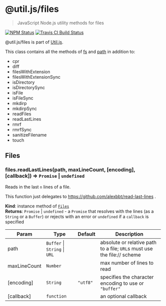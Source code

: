 # @util.js/files

> JavaScript Node.js utility methods for files

<p>
  <a href="https://www.npmjs.com/package/@util.js/files"><img alt="NPM Status" src="https://img.shields.io/npm/v/@util.js/files.svg?style=flat"></a>
  <a href="https://travis-ci.org/creemama/utiljs"><img alt="Travis CI Build Status" src="https://img.shields.io/travis/creemama/utiljs/master.svg?style=flat-square&label=Travis+CI"></a>
</p>

@util.js/files is part of [Util.js](https://github.com/creemama/utiljs).

This class contains all the methods of [fs](https://nodejs.org/api/fs.html) and [path](https://nodejs.org/api/path.html) in addition to:

- cpr
- diff
- filesWithExtension
- filesWithExtensionSync
- isDirectory
- isDirectorySync
- isFile
- isFileSync
- mkdirp
- mkdirpSync
- readFiles
- readLastLines
- rmrf
- rmrfSync
- sanitizeFilename
- touch
  <a name="module_Files"></a>

## Files

<a name="module_Files+readLastLines"></a>

### files.readLastLines(path, maxLineCount, [encoding], [callback]) ⇒ <code>Promise</code> \| <code>undefined</code>

Reads in the last `n` lines of a file.

This function just delegates to https://github.com/alexbbt/read-last-lines .

**Kind**: instance method of [<code>Files</code>](#module_Files)  
**Returns**: <code>Promise</code> \| <code>undefined</code> - a `Promise` that resolves with the lines (as a
`String` or a `Buffer`) or rejects with an error or `undefined` if a
`callback` is specified

| Param        | Type                                                           | Default                       | Description                                                             |
| ------------ | -------------------------------------------------------------- | ----------------------------- | ----------------------------------------------------------------------- |
| path         | <code>Buffer</code> \| <code>String</code> \| <code>URL</code> |                               | absolute or relative path to a file; `URL`s must use the file:// scheme |
| maxLineCount | <code>Number</code>                                            |                               | max number of lines to read                                             |
| [encoding]   | <code>String</code>                                            | <code>&quot;utf8&quot;</code> | specifies the character encoding to use or `"buffer"`                   |
| [callback]   | <code>function</code>                                          |                               | an optional callback                                                    |
